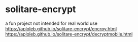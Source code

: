 # solitare-encrypt
a fun project not intended for real world use
https://aploleb.github.io/solitare-encrypt/encrpy.html
https://aploleb.github.io/solitare-encrypt/decryptmobile.html
